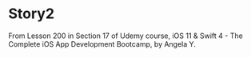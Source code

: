 # Story2

From Lesson 200 in Section 17 of Udemy course, iOS 11 & Swift 4 - The Complete iOS App Development Bootcamp, by Angela Y.
